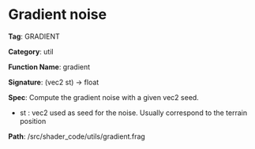 # Gradient noise

**Tag**: GRADIENT

**Category**: util

**Function Name**: gradient

**Signature**: (vec2 st) -> float

**Spec**: Compute the gradient noise with a given vec2 seed.

- st : vec2 used as seed for the noise. Usually correspond to the terrain position



**Path**: /src/shader_code/utils/gradient.frag

